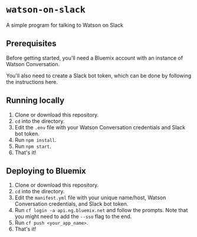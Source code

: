 # `watson-on-slack`
A simple program for talking to Watson on Slack

## Prerequisites
Before getting started, you'll need a Bluemix account with an instance of Watson Conversation.

You'll also need to create a Slack bot token, which can be done by following the instructions here.

## Running locally
1. Clone or download this repository.
2. `cd` into the directory.
3. Edit the `.env` file with your Watson Conversation credentials and Slack bot token.
4. Run `npm install`.
5. Run `npm start`.
6. That's it!

## Deploying to Bluemix
1. Clone or download this repository.
2. `cd` into the directory.
3. Edit the `manifest.yml` file with your unique name/host, Watson Conversation credentials, and Slack bot token.
4. Run `cf login -a api.ng.bluemix.net` and follow the prompts. Note that you might need to add the `--sso` flag to the end.
5. Run `cf push <your_app_name>`.
6. That's it!
